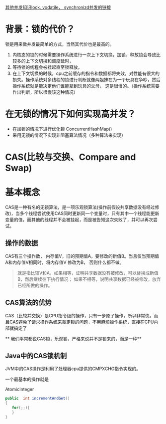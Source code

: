 

[其他并发知识lock, vodatile， synchronizd并发的链接](https://github.com/wabc1994/Leetcode2/blob/master/Java%E5%9F%BA%E7%A1%80/%E5%85%B3%E9%94%AE%E5%AD%97/lock%E5%92%8Csynchronized%E7%9A%84%E5%8C%BA%E5%88%AB.md)

# 背景：锁的代价？
锁是用来做并发最简单的方式，当然其代价也是最高的。
1. 内核态的锁的时候需要操作系统进行一次上下文切换，加锁、释放锁会导致比较多的上下文切换和调度延时，
2. 等待锁的线程会被挂起直至锁释放。
3. 在上下文切换的时候，cpu之前缓存的指令和数据都将失效，对性能有很大的损失。操作系统对多线程的锁进行判断就像两姐妹在为一个玩具在争吵，然后操作系统就是能决定他们谁能拿到玩具的父母， 这是很慢的。（操作系统需要作出判断，所以很慢该这种情况）


# 在无锁的情况下如何实现高并发？
 - 在加锁的情况下进行优化锁 ConcurrentHashMap()
 - 采用无锁的情况下实现非阻塞算法情况（多种算法来实现）

# CAS(比较与交换、Compare and Swap)

# 基本概念 

CAS是一种有名的无锁算法，是一项乐观锁算法(操作前假设共享数据没有经过修改)，当多个线程尝试使用CAS同时更新同一个变量时，只有其中一个线程能更新变量的值，而其他的线程并不会被挂起，而是被告知这次失败了，并可以再次尝试。

## 操作的数据

CAS有三个操作数， 内存值V，旧的预期值A，要修改的新值B。当且仅当预期值A和内存值V相同时，将内存值V 修改为B， 否则什么都不做。 

> 就是指比较V和A，如果相等，证明共享数据没有被修改，可以替换成新值B，然后继续往下执行情况； 如果不相等，说明共享数据已经被修改，放弃已经所做的操作。

## CAS算法的优势

CAS（比较并交换）是CPU指令级的操作，只有一步原子操作，所以非常快。而且CAS避免了请求操作系统来裁定锁的问题，不用麻烦操作系统，直接在CPU内部就搞定了

** 我们平常都说CAS锁，乐观锁，严格来说并不是锁来的，而是一种**

## Java中的CAS锁机制

JVM中的CAS操作是利用了处理器cpu提供的CMPXCHG指令实现的。


一个最基本的操作就是

AtomicInteger
```java
public  int incrementAndGet()
{  
   for(;;){
   }
}
```
